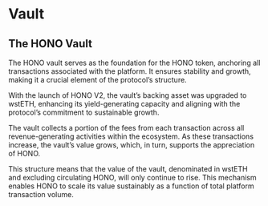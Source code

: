 # Vault

## The HONO Vault

The HONO vault serves as the foundation for the HONO token, anchoring all transactions associated with the platform. It ensures stability and growth, making it a crucial element of the protocol’s structure.

With the launch of HONO V2, the vault’s backing asset was upgraded to wstETH, enhancing its yield-generating capacity and aligning with the protocol’s commitment to sustainable growth.

The vault collects a portion of the fees from each transaction across all revenue-generating activities within the ecosystem. As these transactions increase, the vault’s value grows, which, in turn, supports the appreciation of HONO.

This structure means that the value of the vault, denominated in wstETH and excluding circulating HONO, will only continue to rise. This mechanism enables HONO to scale its value sustainably as a function of total platform transaction volume.
